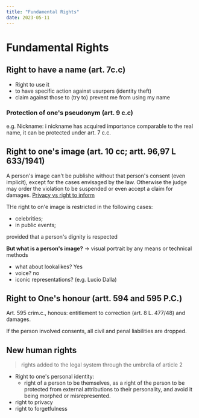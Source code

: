 ```yaml
---
title: "Fundamental Rights"
date: 2023-05-11
---
```

# Fundamental Rights

## Right to have a name (art. 7c.c)

- Right to use it
- to have specific action against usurpers (identity theft)
- claim against those to (try to) prevent me from using my name

### Protection of one's pseudonym (art. 9 c.c)

e.g. Nickname: i nickname has acquired importance comparable to the real name, it can be protected under art. 7 c.c.

## Right to one's image (art. 10 cc; artt. 96,97 L 633/1941)

A person's image can't be publishe without that person's consent (even implicit), except for the cases envisaged by the law. Otherwise the judge may order the violation to be suspended or even accept a claim for damages. <u>Privacy vs right to inform</u>

THe right to on'e image is restricted in the following cases:
- celebrities;
- in public events;

provided that a person's dignity is respected

**But what is a person's image?**
-> visual portrait by any means or technical methods

- what about lookalikes? Yes
- voice? no
- iconic representations? (e.g. Lucio Dalla)

## Right to One's honour (artt. 594 and 595 P.C.)
Art. 595 crim.c., honous: entitlement to correction (art. 8 L. 477/48) and damages.  

If the person involved consents, all civil and penal liabilities are dropped.

## New human rights

> rights added to the legal system through the umbrella of article 2

- Right to one's personal identity:
  - right of a person to be themselves, as a right of the person to be protected from external attributions to their personality, and avoid it being morphed or misrepresented.
- right to privacy
- right to forgetfulness
